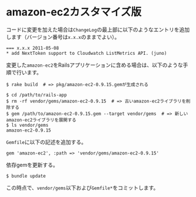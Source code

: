 amazon-ec2カスタマイズ版
====

コードに変更を加えた場合は`ChangeLog`の最上部に以下のようなエントリを追加します（バージョン番号は`x.x.x`のままでよい）。

    === x.x.x 2011-05-08
    * add NextToken support to Cloudwatch ListMetrics API. (juno)

変更した`amazon-ec2`をRailsアプリケーションに含める場合は、以下のような手順で行います。

    $ rake build  # => pkg/amazon-ec2-0.9.15.gemが生成される

    $ cd /path/to/rails-app
    $ rm -rf vendor/gems/amazon-ec2-0.9.15  # => 古いamazon-ec2ライブラリを削除する
    $ gem /path/to/amazon-ec2-0.9.15.gem --target vendor/gems  # => 新しいamazon-ec2ライブラリを展開する
    $ ls vendor/gems
    amazon-ec2-0.9.15

`Gemfile`に以下の記述を追加する。

    gem 'amazon-ec2', :path => 'vendor/gems/amazon-ec2-0.9.15'

依存gemを更新する。

    $ bundle update

この時点で、`vendor/gems`以下および`Gemfile*`をコミットします。

